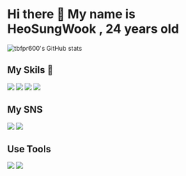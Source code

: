 <h1>Hi there 👋 My name is HeoSungWook , 24 years old</h1>

![tbfpr600's GitHub stats](https://github-readme-stats.vercel.app/api?username=tbfpr600&show_icons=true&theme=radical)

<h2>My Skils 🤟</h2>
<span>
  <img src="https://img.shields.io/badge/HTML5-E34F26?style=flat-square&logo=HTML5&logoColor=white"></img> 
  <img src="https://img.shields.io/badge/CSS3-1572B6?style=flat-square&logo=CSS3&logoColor=white"></img>
  <img src="https://img.shields.io/badge/JavaScript-F7DF1E?style=flat-square&logo=JavaScript&logoColor=white"></img>
  <img src="https://img.shields.io/badge/React-61DAFB?style=flat-square&logo=React&logoColor=white"></img>
</span>

<h2>My SNS</h2>

<span>
  <a href="https://www.instagram.com/pride_hsw_990126/?hl=ko"><img src="https://img.shields.io/badge/Instagram-E4405F?style=flat-square&logo=Instagram&logoColor=white"></img></a>
</span>
<span>
  <a href="https://www.facebook.com/profile.php?id=100005231075789"><img src="https://img.shields.io/badge/Facebook-1877F2?style=flat-square&logo=Facebook&logoColor=white"></img></a>
</span>

<h2>Use Tools</h2>

<span>
  <img src="https://img.shields.io/badge/macOS-000000?style=flat-square&logo=React&logoColor=white"></img>
  <img src="https://img.shields.io/badge/VisualStudioCode-007ACC?style=flat-square&logo=React&logoColor=white"></img>
</span>
